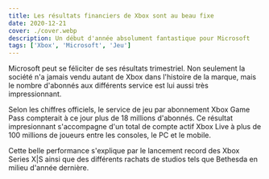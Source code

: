 ```yaml
---
title: Les résultats financiers de Xbox sont au beau fixe
date: 2020-12-21
cover: ./cover.webp
description: Un début d'année absolument fantastique pour Microsoft
tags: ['Xbox', 'Microsoft', 'Jeu']
---
```


Microsoft peut se féliciter de ses résultats trimestriel. Non seulement la société n'a jamais vendu autant de Xbox dans l'histoire de la marque, mais le nombre d'abonnés aux différents service est lui aussi très impressionnant.

Selon les chiffres officiels, le service de jeu par abonnement Xbox Game Pass compterait à ce jour plus de 18 millions d'abonnés. Ce résultat impresionnant s'accompagne d'un total de compte actif Xbox Live à plus de 100 millions de joueurs entre les consoles, le PC et le mobile.

Cette belle performance s'explique par le lancement record des Xbox Series X|S ainsi que des différents rachats de studios tels que Bethesda en milieu d'année dernière.
